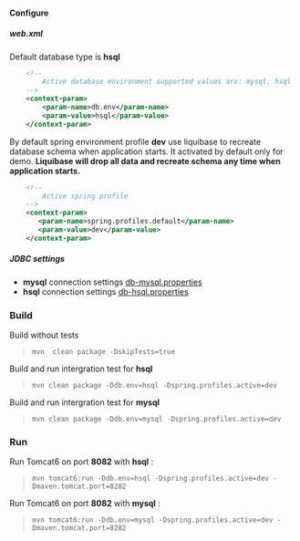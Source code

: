 #### Configure

##### web.xml
Default database type is **hsql**
```xml
    <!--
        Active database environment supported values are: mysql, hsql
    -->
    <context-param>
        <param-name>db.env</param-name>
        <param-value>hsql</param-value>
    </context-param>
```

By default spring environment profile **dev** use liquibase to recreate database schema when application starts. It activated by default only for demo. **Liquibase will drop all data and recreate schema any time when application starts.**
```xml
    <!--
        Active spring profile
    -->
    <context-param>
       <param-name>spring.profiles.default</param-name>
       <param-value>dev</param-value>
    </context-param>
```
##### JDBC settings
* **mysql** connection settings [db-mysql.properties](src/main/resources/db-mysql.properties)
* **hsql** connection settings [db-hsql.properties](src/main/resources/db-hsql.properties)

### Build
Build without tests
>     mvn  clean package -DskipTests=true

Build and run intergration test for **hsql**
>     mvn clean package -Ddb.env=hsql -Dspring.profiles.active=dev

Build and run intergration test for **mysql**
>     mvn clean package -Ddb.env=mysql -Dspring.profiles.active=dev


### Run 
Run Tomcat6 on port **8082** with **hsql** :
>     mvn tomcat6:run -Ddb.env=hsql -Dspring.profiles.active=dev -Dmaven.tomcat.port=8282

Run Tomcat6 on port **8082** with **mysql** :
>     mvn tomcat6:run -Ddb.env=mysql -Dspring.profiles.active=dev -Dmaven.tomcat.port=8282
